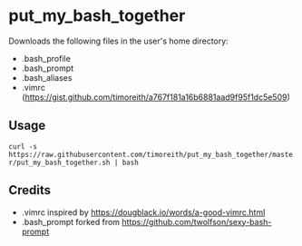 # put_my_bash_together

Downloads the following files in the user's home directory:

* .bash_profile
* .bash_prompt
* .bash_aliases
* .vimrc (https://gist.github.com/timoreith/a767f181a16b6881aad9f95f1dc5e509)

## Usage

`curl -s https://raw.githubusercontent.com/timoreith/put_my_bash_together/master/put_my_bash_together.sh | bash`

## Credits

* .vimrc inspired by https://dougblack.io/words/a-good-vimrc.html
* .bash_prompt forked from https://github.com/twolfson/sexy-bash-prompt
